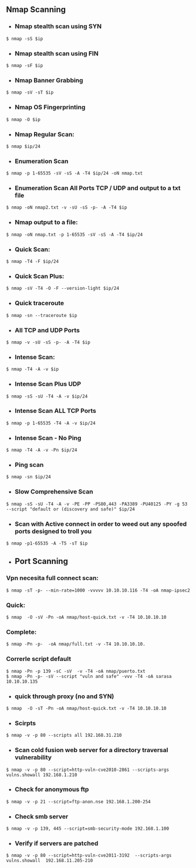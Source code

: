 ## Nmap Scanning

* ### Nmap stealth scan using SYN
```
$ nmap -sS $ip
```
* ### Nmap stealth scan using FIN
```
$ nmap -sF $ip
```
* ### Nmap Banner Grabbing 
```
$ nmap -sV -sT $ip
```
* ### Nmap OS Fingerprinting
```
$ nmap -O $ip
```
* ### Nmap Regular Scan: 
```
$ nmap $ip/24
```

* ### Enumeration Scan 
```
$ nmap -p 1-65535 -sV -sS -A -T4 $ip/24 -oN nmap.txt
```
* ### Enumeration Scan All Ports TCP / UDP and output to a txt file 
```
$ nmap -oN nmap2.txt -v -sU -sS -p- -A -T4 $ip
```

* ### Nmap output to a file: 
```
$ nmap -oN nmap.txt -p 1-65535 -sV -sS -A -T4 $ip/24
```

* ### Quick Scan: 
```
$ nmap -T4 -F $ip/24
```
* ### Quick Scan Plus: 
```
$ nmap -sV -T4 -O -F --version-light $ip/24
```

* ### Quick traceroute
```
$ nmap -sn --traceroute $ip
```
* ### All TCP and UDP Ports 

```
$ nmap -v -sU -sS -p- -A -T4 $ip
```

* ### Intense Scan: 
```
$ nmap -T4 -A -v $ip
```
* ### Intense Scan Plus UDP 
```
$ nmap -sS -sU -T4 -A -v $ip/24
```
* ### Intense Scan ALL TCP Ports 
```
$ nmap -p 1-65535 -T4 -A -v $ip/24
```
* ### Intense Scan - No Ping 
```
$ nmap -T4 -A -v -Pn $ip/24
```
* ### Ping scan 
```
$ nmap -sn $ip/24
```
* ### Slow Comprehensive Scan 
```
$ nmap -sS -sU -T4 -A -v -PE -PP -PS80,443 -PA3389 -PU40125 -PY -g 53 --script "default or (discovery and safe)" $ip/24
```
* ### Scan with Active connect in order to weed out any spoofed ports designed to troll you 
```
$ nmap -p1-65535 -A -T5 -sT $ip
```

* ## Port Scanning

### Vpn necesita full connect scan:
```
$ nmap -sT -p- --min-rate=1000 -vvvvv 10.10.10.116 -T4 -oA nmap-ipsec2
```
### Quick:
```
$ nmap  -O -sV -Pn -oA nmap/host-quick.txt -v -T4 10.10.10.10
```
### Complete:
```
$ nmap -Pn -p-  -oA nmap/full.txt -v -T4 10.10.10.10.
```
### Correrle script default

```
$ nmap -Pn -p 139 -sC -sV  -v -T4 -oA nmap/puerto.txt
$ nmap -Pn -p- -sV --script "vuln and safe" -vvv -T4 -oA sarasa  10.10.10.135
```
* ### quick through proxy (no and SYN)

```
$ nmap  -O -sT -Pn -oA nmap/host-quick.txt -v -T4 10.10.10.10
```
* ### Scirpts

```
$ nmap -v -p 80 --scripts all 192.168.31.210  
```
* ### Scan cold fusion web server for a directory traversal vulnerability
```
$ nmap -v -p 80 --script=http-vuln-cve2010-2861 --scripts-args vulns.showall 192.168.1.210
```
* ### Check for anonymous ftp
```
$ nmap -v -p 21 --script=ftp-anon.nse 192.168.1.200-254
```

* ### Check smb server
```
$ nmap -v -p 139, 445 --script=smb-security-mode 192.168.1.100
```
* ### Verify if servers are patched
```
$ nmap -v -p 80 --script=http-vuln-cve2011-3192  --scripts-args vulns.showall  192.168.11.205-210
```